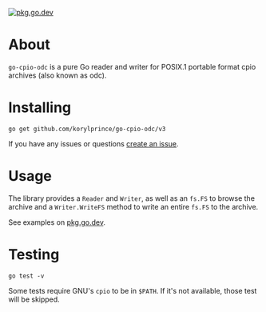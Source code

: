 [![pkg.go.dev](https://img.shields.io/badge/go.dev-reference-007d9c?logo=go&logoColor=white&style=flat-square)](https://pkg.go.dev/github.com/korylprince/go-cpio-odc)

# About

`go-cpio-odc` is a pure Go reader and writer for POSIX.1 portable format cpio archives (also known as odc).

# Installing

`go get github.com/korylprince/go-cpio-odc/v3`

If you have any issues or questions [create an issue](https://github.com/korylprince/go-cpio-odc/issues).


# Usage

The library provides a `Reader` and `Writer`, as well as an `fs.FS` to browse the archive and a `Writer.WriteFS` method to write an entire `fs.FS` to the archive.

See examples on [pkg.go.dev](https://pkg.go.dev/github.com/korylprince/go-cpio-odc/#pkg-examples).

# Testing

`go test -v`

Some tests require GNU's `cpio` to be in `$PATH`. If it's not available, those test will be skipped.
